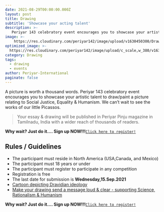 ```yaml
---
date: 2021-08-29T00:00:00.000Z
layout: post
title: Drawing
subtitle: 'Showcase your acting talent'
description: >-
   Periyar 143 celebratory event encourages you to showcase your artistic talent to draw/paint a picture relating to Social Justice, Equality & Humanism. 
image: >-
    https://res.cloudinary.com/periyar142/image/upload/v1630450300/Drawing_mudrde.jpg
optimized_image: >-
  https://res.cloudinary.com/periyar142/image/upload/c_scale,w_380/v1630450300/Drawing_mudrde.jpg
category: Drawing
tags:
  - drawing
  - events
author: Periyar-International
paginate: false
---
```


A picture is worth a thousand words. Periyar 143 celebratory event encourages you to showcase your artistic talent to draw/paint a picture relating to Social Justice, Equality & Humanism. We can’t wait to see the works of our little Picassos.

> Your essay & drawing will be published in Periyar Pinju magazine in Tamilnadu, India with a wider reach of thousands of readers. 

**Why wait? Just do it…. Sign up NOW!!!**<a  href="https://www.periyar143.info/register/">`Click here to register!`</a>

## Rules / Guidelines

* The participant must reside in North America (USA,Canada, and Mexico) 
* The participant must 18 years or under
* The participant must register to participate in any competition
* Registration is free
* The last date for submission is  **Wednesday,15.Sep.2021**
* <ins>Cartoon depicting Dravidian ideology</ins>
* <ins>Make your drawing send a message loud & clear - supporting Science, Rationalism & Humanism</ins>

**Why wait? Just do it…. Sign up NOW!!!**<a  href="https://www.periyar143.info/register/">`Click here to register!`</a>